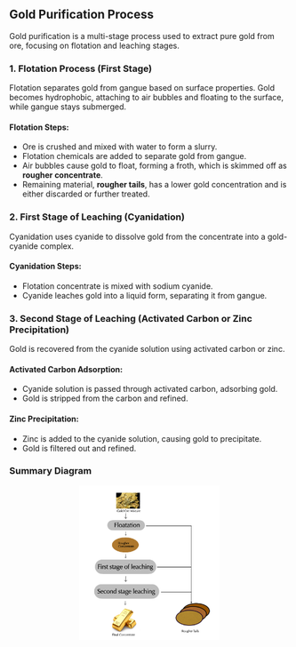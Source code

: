 ## **Gold Purification Process**

Gold purification is a multi-stage process used to extract pure gold from ore, focusing on flotation and leaching stages.

### 1. **Flotation Process (First Stage)**

Flotation separates gold from gangue based on surface properties. Gold becomes hydrophobic, attaching to air bubbles and floating to the surface, while gangue stays submerged.

#### Flotation Steps:
- Ore is crushed and mixed with water to form a slurry.
- Flotation chemicals are added to separate gold from gangue.
- Air bubbles cause gold to float, forming a froth, which is skimmed off as **rougher concentrate**.
- Remaining material, **rougher tails**, has a lower gold concentration and is either discarded or further treated.

### 2. **First Stage of Leaching (Cyanidation)**

Cyanidation uses cyanide to dissolve gold from the concentrate into a gold-cyanide complex.

#### Cyanidation Steps:
- Flotation concentrate is mixed with sodium cyanide.
- Cyanide leaches gold into a liquid form, separating it from gangue.

### 3. **Second Stage of Leaching (Activated Carbon or Zinc Precipitation)**

Gold is recovered from the cyanide solution using activated carbon or zinc.

#### Activated Carbon Adsorption:
- Cyanide solution is passed through activated carbon, adsorbing gold.
- Gold is stripped from the carbon and refined.

#### Zinc Precipitation:
- Zinc is added to the cyanide solution, causing gold to precipitate.
- Gold is filtered out and refined.

### **Summary Diagram**
<div align="center">
<img src="https://github.com/6076paras/goldRecovery/blob/3b1c9ce41e9eae4052cd8e2777a6a65f8c34a23a/assets/technological_process.png" width="50%" height="50%" alt="Process Description" />
